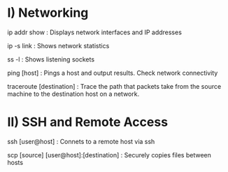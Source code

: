 # I) Networking
ip addr show : Displays network interfaces and IP addresses

ip -s link : Shows network statistics

ss -l : Shows listening sockets

ping [host] : Pings a host and output results. Check network connectivity

traceroute [destination] : Trace the path that packets take from the source machine to the destination host on a network.

# II) SSH and Remote Access
ssh [user@host] : Connets to a remote host via ssh

scp [source] [user@host]:[destination] : Securely copies files between hosts
